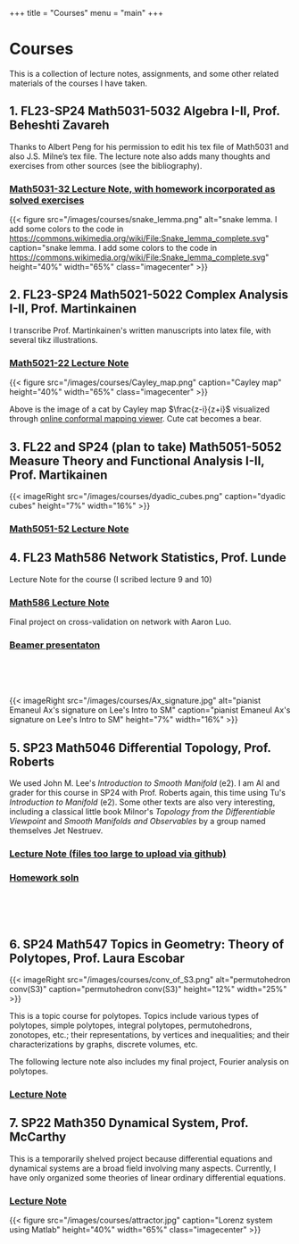 +++
title = "Courses"
menu = "main"
+++

# Courses

This is a collection of lecture notes, assignments, and some other related materials of the courses I have taken.

## 1. FL23-SP24 Math5031-5032 Algebra I-II, Prof. Beheshti Zavareh
Thanks to Albert Peng for his permission to edit his tex file of Math5031 and also J.S. Milne’s tex file. The lecture note also adds many thoughts and exercises from other sources (see the bibliography).

### [Math5031-32 Lecture Note, with homework incorporated as solved exercises](/pdfs/5031-5032_Algebra.pdf)

{{< figure src="/images/courses/snake_lemma.png" alt="snake lemma. I add some colors to the code in https://commons.wikimedia.org/wiki/File:Snake_lemma_complete.svg" caption="snake lemma. I add some colors to the code in https://commons.wikimedia.org/wiki/File:Snake_lemma_complete.svg" height="40%" width="65%" class="imagecenter" >}}

## 2. FL23-SP24 Math5021-5022 Complex Analysis I-II, Prof. Martinkainen
I transcribe Prof. Martinkainen's written manuscripts into latex file, with several tikz illustrations.

### [Math5021-22 Lecture Note](/pdfs/5021-5022_Complex_Analysis.pdf)

{{< figure src="/images/courses/Cayley_map.png" caption="Cayley map" height="40%" width="65%" class="imagecenter" >}}

Above is the image of a cat by Cayley map $\frac{z-i}{z+i}$ visualized through [online conformal mapping viewer](https://mabotkin.github.io/complex/). Cute cat becomes a bear.

## 3. FL22 and SP24 (plan to take) Math5051-5052 Measure Theory and Functional Analysis I-II, Prof. Martikainen
{{< imageRight src="/images/courses/dyadic_cubes.png" caption="dyadic cubes" height="7%" width="16%" >}}
### [Math5051-52 Lecture Note](/pdfs/5051-5052_MeasureTheory_and_FunctionalAnaysis.pdf)

## 4. FL23 Math586 Network Statistics, Prof. Lunde
Lecture Note for the course (I scribed lecture 9 and 10)

### [Math586 Lecture Note](/pdfs/586_Network_Statistics.pdf)

Final project on cross-validation on network with Aaron Luo.

### [Beamer presentaton](/pdfs/586_Cross_Validation_on_Network.pdf)

<br>
<br>
<br>

{{< imageRight src="/images/courses/Ax_signature.jpg" alt="pianist Emaneul Ax's signature on Lee's Intro to SM" caption="pianist Emaneul Ax's signature on Lee's Intro to SM" height="7%" width="16%" >}}
## 5. SP23 Math5046 Differential Topology, Prof. Roberts
We used John M. Lee's *Introduction to Smooth Manifold* (e2). I am AI and grader for this course in SP24 with Prof. Roberts again, this time using Tu's *Introduction to Manifold* (e2). Some other texts are also very interesting, including a classical little book Milnor's *Topology from the Differentiable Viewpoint* and *Smooth Manifolds and Observables* by a group named themselves Jet Nestruev.

### [Lecture Note (files too large to upload via github)](https://drive.google.com/drive/folders/1jVZB_Hl3rKbQycN0tSNvaM59Dfhr9HYE?usp=sharing)

### [Homework soln](https://drive.google.com/drive/folders/1GZ0SFArJ0su1If913UX1wHZrGDyUwOaz?usp=sharing)

<br>
<br>
<br>

## 6. SP24 Math547 Topics in Geometry: Theory of Polytopes, Prof. Laura Escobar
{{< imageRight src="/images/courses/conv_of_S3.png" alt="permutohedron conv(S3)" caption="permutohedron conv(S3)" height="12%" width="25%" >}}

This is a topic course for polytopes. Topics include various types of polytopes, simple polytopes, integral polytopes, permutohedrons, zonotopes, etc.; their representations, by vertices and inequalities; and their characterizations by graphs, discrete volumes, etc.

The following lecture note also includes my final project, Fourier analysis on polytopes.

### [Lecture Note](/pdfs/Theory_of_Polytopes.pdf)

## 7. SP22 Math350 Dynamical System, Prof. McCarthy
This is a temporarily shelved project because differential equations and dynamical systems are a broad field involving many aspects. Currently, I have only organized some theories of linear ordinary differential equations.

### [Lecture Note](/pdfs/350_Ordinary_Differential_Equations.pdf)

{{< figure src="/images/courses/attractor.jpg" caption="Lorenz system using Matlab" height="40%" width="65%" class="imagecenter" >}}